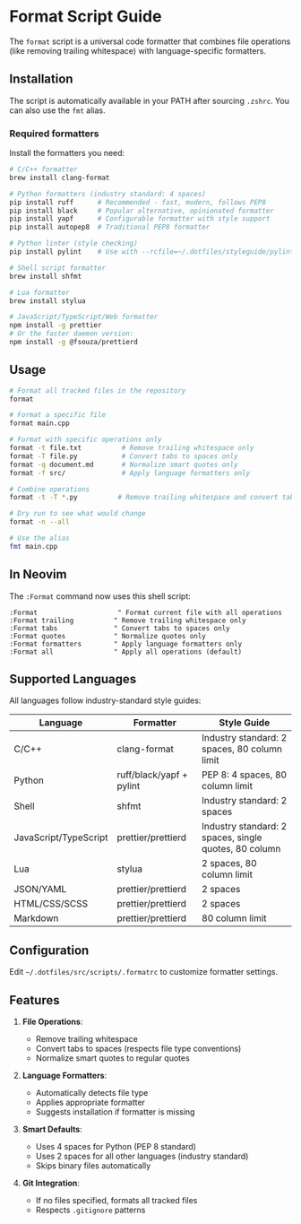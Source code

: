 # Format Script Guide

The `format` script is a universal code formatter that combines file operations (like removing trailing whitespace) with language-specific formatters.

## Installation

The script is automatically available in your PATH after sourcing `.zshrc`. You can also use the `fmt` alias.

### Required formatters

Install the formatters you need:

```bash
# C/C++ formatter
brew install clang-format

# Python formatters (industry standard: 4 spaces)
pip install ruff      # Recommended - fast, modern, follows PEP8
pip install black     # Popular alternative, opinionated formatter
pip install yapf      # Configurable formatter with style support
pip install autopep8  # Traditional PEP8 formatter

# Python linter (style checking)
pip install pylint    # Use with --rcfile=~/.dotfiles/styleguide/pylintrc

# Shell script formatter
brew install shfmt

# Lua formatter
brew install stylua

# JavaScript/TypeScript/Web formatter
npm install -g prettier
# Or the faster daemon version:
npm install -g @fsouza/prettierd
```

## Usage

```bash
# Format all tracked files in the repository
format

# Format a specific file
format main.cpp

# Format with specific operations only
format -t file.txt          # Remove trailing whitespace only
format -T file.py           # Convert tabs to spaces only
format -q document.md       # Normalize smart quotes only
format -f src/              # Apply language formatters only

# Combine operations
format -t -T *.py          # Remove trailing whitespace and convert tabs

# Dry run to see what would change
format -n --all

# Use the alias
fmt main.cpp
```

## In Neovim

The `:Format` command now uses this shell script:

```vim
:Format                    " Format current file with all operations
:Format trailing          " Remove trailing whitespace only
:Format tabs              " Convert tabs to spaces only
:Format quotes            " Normalize quotes only
:Format formatters        " Apply language formatters only
:Format all               " Apply all operations (default)
```

## Supported Languages

All languages follow industry-standard style guides:

| Language | Formatter | Style Guide |
|----------|-----------|-------------|
| C/C++ | clang-format | Industry standard: 2 spaces, 80 column limit |
| Python | ruff/black/yapf + pylint | PEP 8: 4 spaces, 80 column limit |
| Shell | shfmt | Industry standard: 2 spaces |
| JavaScript/TypeScript | prettier/prettierd | Industry standard: 2 spaces, single quotes, 80 column |
| Lua | stylua | 2 spaces, 80 column limit |
| JSON/YAML | prettier/prettierd | 2 spaces |
| HTML/CSS/SCSS | prettier/prettierd | 2 spaces |
| Markdown | prettier/prettierd | 80 column limit |

## Configuration

Edit `~/.dotfiles/src/scripts/.formatrc` to customize formatter settings.

## Features

1. **File Operations**:
   - Remove trailing whitespace
   - Convert tabs to spaces (respects file type conventions)
   - Normalize smart quotes to regular quotes

2. **Language Formatters**:
   - Automatically detects file type
   - Applies appropriate formatter
   - Suggests installation if formatter is missing

3. **Smart Defaults**:
   - Uses 4 spaces for Python (PEP 8 standard)
   - Uses 2 spaces for all other languages (industry standard)
   - Skips binary files automatically

4. **Git Integration**:
   - If no files specified, formats all tracked files
   - Respects `.gitignore` patterns